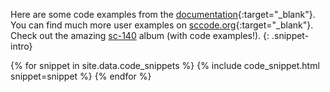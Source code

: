Here are some code examples from the [documentation](https://doc.sccode.org){:target="_blank"}.  
You can find much more user examples on [sccode.org](https://sccode.org/){:target="_blank"}.  
Check out the amazing [sc-140](sc-140) album (with code examples!).
{: .snippet-intro}

{% for snippet in site.data.code_snippets %}
  {% include code_snippet.html snippet=snippet %}
{% endfor %}
